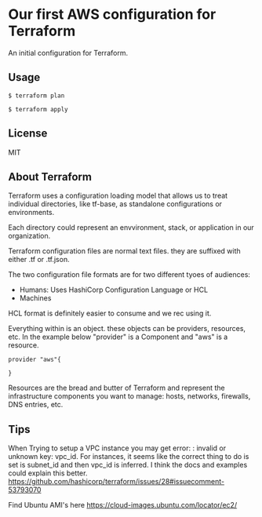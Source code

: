 # Our first AWS configuration for Terraform

An initial configuration for Terraform.

## Usage
````
$ terraform plan

$ terraform apply
````

## License
MIT


## About Terraform
Terraform uses a configuration loading model that allows us to treat individual directories, like tf-base, as standalone configurations or environments.

Each directory could represent an envvironment, stack, or application in our organization.

Terraform configuration files are normal text files. they are suffixed with either .tf or .tf.json.

The two configuration file formats are for two different tyoes of audiences:
- Humans: Uses HashiCorp Configuration Language or HCL
- Machines

HCL format is definitely easier to consume and we rec using it.


Everything within is an object. these objects can be providers, resources, etc. In the example below "provider" is a Component and "aws" is a resource.
````
provider "aws"{

}
````

Resources are the bread and butter of Terraform and represent the infrastructure components you want to manage: hosts, networks, firewalls, DNS entries, etc.

## Tips
When Trying to setup a VPC instance you may get error: : invalid or unknown key: vpc_id.
For instances, it seems like the correct thing to do is set is subnet_id and then vpc_id is inferred. I think the docs and examples could explain this better. https://github.com/hashicorp/terraform/issues/28#issuecomment-53793070

Find Ubuntu AMI's here
https://cloud-images.ubuntu.com/locator/ec2/
